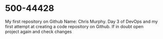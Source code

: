 # 500-44428
My first repository on Github
Name: Chris Murphy.
Day 3 of DevOps and my first attempt at creating a code repository on Github.
If in doubt open project again and check changes
